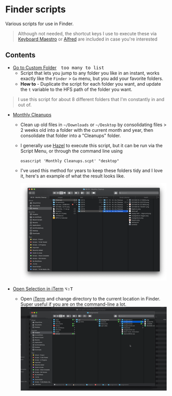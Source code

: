 # Finder scripts

Various scripts for use in Finder.

> Although not needed, the shortcut keys I use to execute these via [Keyboard Maestro][kmapp] or [Alfred][alfredapp] are included in case you're interested

## Contents

- [Go to Custom Folder][fb40138e]&emsp;<kbd>too many to list</kbd>
    - Script that lets you jump to any folder you like in an instant, works exactly like the `Finder` > `Go` menu, but you add your favorite folders.
    - **How to** - Duplicate the script for each folder you want, and update the `t` variable to the HFS path of the folder you want.
> I use this script for about 8 different folders that I'm constantly in and out of.

- [Monthly Cleanups](./Monthly%20Cleanups.applescript)

  - Clean up old files in `~/Downloads` or `~/Desktop` by consolidating files > 2 weeks old into a folder with the current month and year, then consolidate that folder into a "Cleanups" folder.
  - I generally use [Hazel](https://www.noodlesoft.com/) to execute this script, but it can be run via the Script Menu, or through the command line using

    ```shell
    osascript 'Monthly Cleanups.scpt' "desktop"
    ```

  - I've used this method for years to keep these folders tidy and I love it, here's an example of what the result looks like.

    ![](../imgs/folderCleaner.png)

- [Open Selection in iTerm](./Open%20Selection%20in%20iTerm.applescript) <kbd>⌥</kbd><kbd>⇧</kbd><kbd>T</kbd>
    - Open [iTerm](https://www.iterm2.com/) and change directory to the current location in Finder. Super useful if you are on the command-line a lot.
    ![demo](../imgs/finder-iterm.gif)


[fb40138e]: ./Go-to-Custom-Folder.applescript
[kmapp]: https://www.keyboardmaestro.com/
[alfredapp]: https://www.alfredapp.com/
